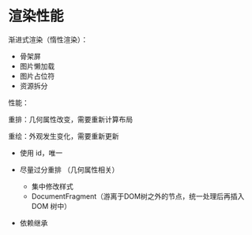 # 渲染性能

渐进式渲染（惰性渲染）：

- 骨架屏
- 图片懒加载
- 图片占位符
- 资源拆分

性能：

重排：几何属性改变，需要重新计算布局

重绘：外观发生变化，需要重新更新

- 使用 id，唯一
- 尽量过分重排 （几何属性相关）

	- 集中修改样式
	- DocumentFragment（游离于DOM树之外的节点，统一处理后再插入 DOM 树中）

- 依赖继承
